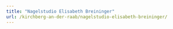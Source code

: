 ```yaml
---
title: "Nagelstudio Elisabeth Breininger"
url: /kirchberg-an-der-raab/nagelstudio-elisabeth-breininger/
---
```

